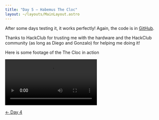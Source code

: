 ```yaml
---
title: "Day 5 — Habemus The Cloc"
layout: ~/layouts/MainLayout.astro
---
```


After some days testing it, it works perfectly! Again, the code is in [GitHub](https://github.com/JuanM04/the-cloc).

Thanks to HackClub for trusting me with the hardware and the HackClub community (as long as Diego and Gonzalo) for helping me doing it!

Here is some footage of the The Cloc in action

![](/images/the-cloc/working.mp4)

[&larr; Day 4](/docs/the-cloc/day-4)